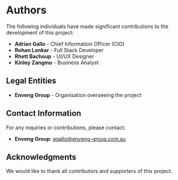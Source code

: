 # Authors

The following individuals have made significant contributions to the development of this project:

- **Adrian Gallo** - Chief Information Officer (CIO)
- **Rohan Lonkar** - Full Stack Developer
- **Rhett Bachoup** - UI/UX Designer
- **Kinley Zangmo** - Business Analyst

## Legal Entities

- **Enveng Group** - Organisation overseeing the project

## Contact Information

For any inquiries or contributions, please contact:

- **Enveng Group**: [agallo@enveng-group.com.au](mailto:agallo@enveng-group.com.au)

## Acknowledgments

We would like to thank all contributors and supporters of this project.
